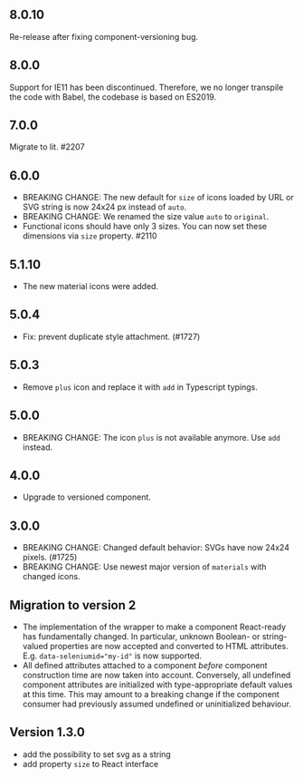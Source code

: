 ## 8.0.10

Re-release after fixing component-versioning bug.

## 8.0.0

Support for IE11 has been discontinued. Therefore, we no longer transpile the code with Babel, the codebase is based on ES2019.

## 7.0.0

Migrate to lit. #2207

## 6.0.0

- BREAKING CHANGE: The new default for `size` of icons loaded by URL or SVG string is now 24x24 px instead of `auto`.
- BREAKING CHANGE: We renamed the size value `auto` to `original`.
- Functional icons should have only 3 sizes. You can now set these dimensions via `size` property. #2110

## 5.1.10

- The new material icons were added.

## 5.0.4

- Fix: prevent duplicate style attachment. (#1727)

## 5.0.3

- Remove `plus` icon and replace it with `add` in Typescript typings.

## 5.0.0

- BREAKING CHANGE: The icon `plus` is not available anymore. Use `add` instead.

## 4.0.0

- Upgrade to versioned component.

## 3.0.0

- BREAKING CHANGE: Changed default behavior: SVGs have now 24x24 pixels. (#1725)
- BREAKING CHANGE: Use newest major version of `materials` with changed icons.

## Migration to version 2

- The implementation of the wrapper to make a component React-ready has
  fundamentally changed. In particular, unknown Boolean- or
  string-valued properties are now accepted and converted to HTML
  attributes. E.g. `data-seleniumid="my-id"` is now supported.
- All defined attributes attached to a component _before_ component
  construction time are now taken into account. Conversely, all undefined
  component attributes are initialized with type-appropriate default
  values at this time. This may amount to a breaking change if the
  component consumer had previously assumed undefined or uninitialized
  behaviour.

## Version 1.3.0

- add the possibility to set svg as a string
- add property `size` to React interface
